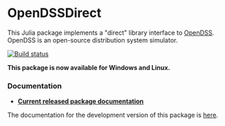 # OpenDSSDirect

This Julia package implements a "direct" library
interface to [OpenDSS](http://smartgrid.epri.com/SimulationTool.aspx).
OpenDSS is an open-source distribution system simulator.
 
[![Build status](https://ci.appveyor.com/api/projects/status/github/tshort/OpenDSSDirect.jl?svg=true&branch=master)](https://ci.appveyor.com/project/tshort/opendssdirect-jl/branch/master)

**This package is now available for Windows and Linux.** 

### Documentation

* **[Current released package documentation](https://tshort.github.io/OpenDSSDirect.jl/stable/)**

The documentation for the development version of this package is [here](https://tshort.github.io/OpenDSSDirect.jl/latest/).
